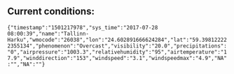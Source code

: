 ## Current conditions: 
 ``` {"timestamp":"1501217978","sys_time":"2017-07-28 08:00:39","name":"Tallinn-Harku","wmocode":"26038","lon":"24.602891666624284","lat":"59.398122222355134","phenomenon":"Overcast","visibility":"20.0","precipitations":"0","airpressure":"1003.3","relativehumidity":"95","airtemperature":"17.9","winddirection":"153","windspeed":"3.1","windspeedmax":"4.9","NA":"","NA":""} ```
